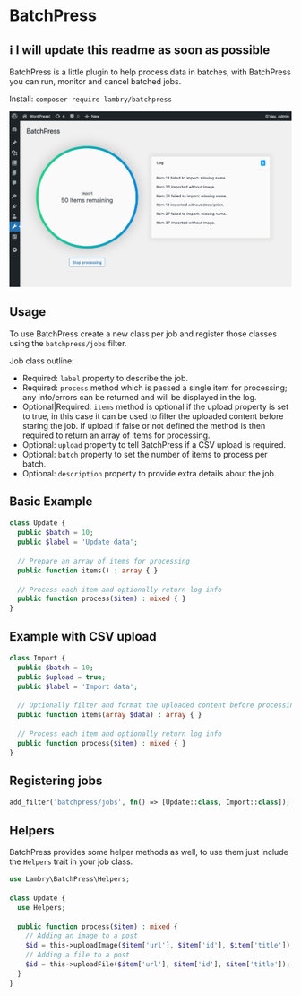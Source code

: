 # BatchPress

## ℹ️ I will update this readme as soon as possible

BatchPress is a little plugin to help process data in batches, with BatchPress you can run, monitor and cancel batched jobs.

Install: `composer require lambry/batchpress`

![screenshot](screenshot.png)

## Usage

To use BatchPress create a new class per job and register those classes using the `batchpress/jobs` filter.

Job class outline:

- Required: `label` property to describe the job.
- Required: `process` method which is passed a single item for processing; any info/errors can be returned and will be displayed in the log.
- Optional|Required: `items` method is optional if the upload property is set to true, in this case it can be used to filter the uploaded content before staring the job. If upload if false or not defined the method is then required to return an array of items for processing.
- Optional: `upload` property to tell BatchPress if a CSV upload is required.
- Optional: `batch` property to set the number of items to process per batch.
- Optional: `description` property to provide extra details about the job.

## Basic Example

```php
class Update {
  public $batch = 10;
  public $label = 'Update data';

  // Prepare an array of items for processing
  public function items() : array { }

  // Process each item and optionally return log info
  public function process($item) : mixed { }
}
```

## Example with CSV upload

```php
class Import {
  public $batch = 10;
  public $upload = true;
  public $label = 'Import data';

  // Optionally filter and format the uploaded content before processing
  public function items(array $data) : array { }

  // Process each item and optionally return log info
  public function process($item) : mixed { }
}
```

## Registering jobs

```php
add_filter('batchpress/jobs', fn() => [Update::class, Import::class]);
```

## Helpers

BatchPress provides some helper methods as well, to use them just include the `Helpers` trait in your job class.

```php
use Lambry\BatchPress\Helpers;

class Update {
  use Helpers;

  public function process($item) : mixed {
    // Adding an image to a post
    $id = this->uploadImage($item['url'], $item['id'], $item['title']);
    // Adding a file to a post
    $id = this->uploadFile($item['url'], $item['id'], $item['title']);
  }
}
```
